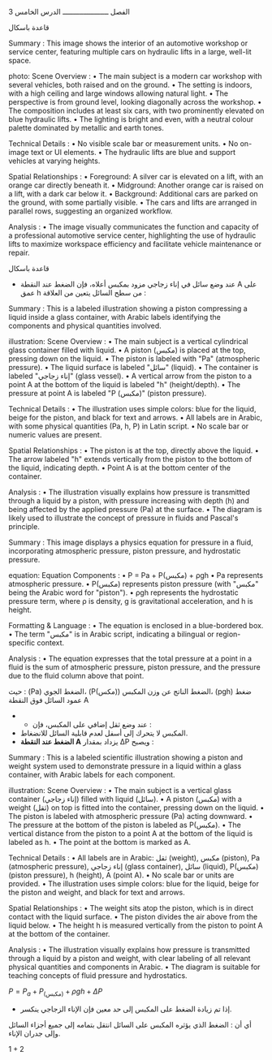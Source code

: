 3
الفصل
ــــــــــــــــــــــ
الدرس
الخامس <!-- text, from page 0 (l=0.740,t=0.001,r=0.927,b=0.241), with ID 9ba0e381-1fc1-4362-81bd-683980fb6ec4 -->

قاعدة باسكال <!-- text, from page 0 (l=0.244,t=0.111,r=0.615,b=0.161), with ID 2c12524b-d17d-4aa2-9706-0db58fdf1677 -->

Summary : This image shows the interior of an automotive workshop or service center, featuring multiple cars on hydraulic lifts in a large, well-lit space.

photo:
Scene Overview :
  • The main subject is a modern car workshop with several vehicles, both raised and on the ground.
  • The setting is indoors, with a high ceiling and large windows allowing natural light.
  • The perspective is from ground level, looking diagonally across the workshop.
  • The composition includes at least six cars, with two prominently elevated on blue hydraulic lifts.
  • The lighting is bright and even, with a neutral colour palette dominated by metallic and earth tones.

Technical Details :
  • No visible scale bar or measurement units.
  • No on-image text or UI elements.
  • The hydraulic lifts are blue and support vehicles at varying heights.

Spatial Relationships :
  • Foreground: A silver car is elevated on a lift, with an orange car directly beneath it.
  • Midground: Another orange car is raised on a lift, with a dark car below it.
  • Background: Additional cars are parked on the ground, with some partially visible.
  • The cars and lifts are arranged in parallel rows, suggesting an organized workflow.

Analysis :
  • The image visually communicates the function and capacity of a professional automotive service center, highlighting the use of hydraulic lifts to maximize workspace efficiency and facilitate vehicle maintenance or repair. <!-- figure, from page 0 (l=0.004,t=0.161,r=0.712,b=0.512), with ID 4536942f-9426-4d7f-b9c5-71117bfb8f0a -->

قاعدة باسكال <!-- text, from page 0 (l=0.377,t=0.530,r=0.604,b=0.571), with ID f0074e06-2f73-4062-8397-faca2b93e083 -->

* عند وضع سائل في إناء زجاجي مزود بمكبس أعلاه، فإن الضغط عند النقطة A على عمق h من سطح السائل يتعين من العلاقة : <!-- text, from page 0 (l=0.318,t=0.583,r=0.922,b=0.639), with ID e3b010c4-b6b1-444d-b40a-11209666802b -->

Summary : This is a labeled illustration showing a piston compressing a liquid inside a glass container, with Arabic labels identifying the components and physical quantities involved.

illustration:
Scene Overview :
  • The main subject is a vertical cylindrical glass container filled with liquid.
  • A piston (مكبس) is placed at the top, pressing down on the liquid.
  • The piston is labeled with "Pa" (atmospheric pressure).
  • The liquid surface is labeled "سائل" (liquid).
  • The container is labeled "إناء زجاجي" (glass vessel).
  • A vertical arrow from the piston to a point A at the bottom of the liquid is labeled "h" (height/depth).
  • The pressure at point A is labeled "P (مكبس)" (piston pressure).

Technical Details :
  • The illustration uses simple colors: blue for the liquid, beige for the piston, and black for text and arrows.
  • All labels are in Arabic, with some physical quantities (Pa, h, P) in Latin script.
  • No scale bar or numeric values are present.

Spatial Relationships :
  • The piston is at the top, directly above the liquid.
  • The arrow labeled "h" extends vertically from the piston to the bottom of the liquid, indicating depth.
  • Point A is at the bottom center of the container.

Analysis :
  • The illustration visually explains how pressure is transmitted through a liquid by a piston, with pressure increasing with depth (h) and being affected by the applied pressure (Pa) at the surface.
  • The diagram is likely used to illustrate the concept of pressure in fluids and Pascal's principle. <!-- figure, from page 0 (l=0.055,t=0.579,r=0.245,b=0.724), with ID f5d46fbe-8f86-4fab-b8d1-df0b2e56b36d -->

Summary : This image displays a physics equation for pressure in a fluid, incorporating atmospheric pressure, piston pressure, and hydrostatic pressure.

equation:
Equation Components : 
  • P = Pa + P(مكبس) + ρgh
  • Pa represents atmospheric pressure.
  • P(مكبس) represents piston pressure (with "مكبس" being the Arabic word for "piston").
  • ρgh represents the hydrostatic pressure term, where ρ is density, g is gravitational acceleration, and h is height.

Formatting & Language : 
  • The equation is enclosed in a blue-bordered box.
  • The term "مكبس" is in Arabic script, indicating a bilingual or region-specific context.

Analysis : 
  • The equation expresses that the total pressure at a point in a fluid is the sum of atmospheric pressure, piston pressure, and the pressure due to the fluid column above that point. <!-- figure, from page 0 (l=0.345,t=0.640,r=0.588,b=0.682), with ID dc4788b7-7864-47e8-9d8d-8c5b9bb1cb29 -->

حيث : (Pa) الضغط الجوي، (P(مكس)) الضغط الناتج عن وزن المكبس، 
(pgh) ضغط عمود السائل فوق النقطة A <!-- text, from page 0 (l=0.318,t=0.685,r=0.910,b=0.741), with ID 8e1e8810-bffa-4e5d-b095-9b9aeb6b8c4a -->

- * عند وضع ثقل إضافي على المكبس، فإن :
- المكبس لا يتحرك إلى أسفل لعدم قابلية السائل للانضغاط.
- **الضغط عند النقطة A** يزداد بمقدار ΔP ويصبح : <!-- text, from page 0 (l=0.431,t=0.746,r=0.922,b=0.830), with ID 5a0a735c-2c1f-46f4-8a68-2b640b17e415 -->

Summary : This is a labeled scientific illustration showing a piston and weight system used to demonstrate pressure in a liquid within a glass container, with Arabic labels for each component.

illustration:
Scene Overview :
  • The main subject is a vertical glass container (إناء زجاجي) filled with liquid (سائل).
  • A piston (مكبس) with a weight (ثقل) on top is fitted into the container, pressing down on the liquid.
  • The piston is labeled with atmospheric pressure (Pa) acting downward.
  • The pressure at the bottom of the piston is labeled as P(مكبس).
  • The vertical distance from the piston to a point A at the bottom of the liquid is labeled as h.
  • The point at the bottom is marked as A.

Technical Details :
  • All labels are in Arabic: ثقل (weight), مكبس (piston), Pa (atmospheric pressure), إناء زجاجي (glass container), سائل (liquid), P(مكبس) (piston pressure), h (height), A (point A).
  • No scale bar or units are provided.
  • The illustration uses simple colors: blue for the liquid, beige for the piston and weight, and black for text and arrows.

Spatial Relationships :
  • The weight sits atop the piston, which is in direct contact with the liquid surface.
  • The piston divides the air above from the liquid below.
  • The height h is measured vertically from the piston to point A at the bottom of the container.

Analysis :
  • The illustration visually explains how pressure is transmitted through a liquid by a piston and weight, with clear labeling of all relevant physical quantities and components in Arabic.
  • The diagram is suitable for teaching concepts of fluid pressure and hydrostatics. <!-- figure, from page 0 (l=0.053,t=0.747,r=0.231,b=0.900), with ID c0f79b45-5bbc-4030-954f-3b507bd23138 -->

$P = P_a + P_{(\text{مكبس})} + \rho gh + \Delta P$ <!-- text, from page 0 (l=0.348,t=0.837,r=0.637,b=0.878), with ID 83048afd-7885-4e5c-b729-4febe6b20ad0 -->

* إذا تم زيادة الضغط على المكبس إلى حد معين فإن الإناء الزجاجي ينكسر.

أي أن : الضغط الذي يؤثره المكبس على السائل انتقل بتمامه إلى جميع أجزاء السائل وإلى جدران الإناء. <!-- text, from page 0 (l=0.123,t=0.884,r=0.919,b=0.941), with ID 19f09acf-5de6-4a9b-9b26-015a9fc67dbb -->

$1 + 2$ <!-- marginalia, from page 0 (l=0.871,t=0.945,r=0.911,b=0.964), with ID c3e0dbdf-0755-4d71-b4ba-0e0cf5245e03 -->